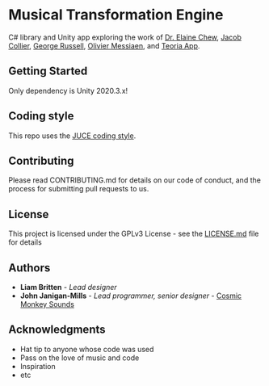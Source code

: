 # Musical Transformation Engine

C# library and Unity app exploring the work of [Dr. Elaine Chew](https://en.wikipedia.org/wiki/Spiral_array_model), [Jacob Collier](https://www.youtube.com/watch?v=aewI1F8bA8M), [George Russell](https://en.wikipedia.org/wiki/Lydian_Chromatic_Concept_of_Tonal_Organization), [Olivier Messiaen](https://en.wikipedia.org/wiki/Mode_of_limited_transposition), and [Teoria App](https://github.com/saebekassebil/teoria). 

## Getting Started

Only dependency is Unity 2020.3.x!

## Coding style

This repo uses the [JUCE coding style](https://juce.com/discover/stories/coding-standards).

## Contributing

Please read CONTRIBUTING.md for details on our code of conduct, and the process for submitting pull requests to us.

## License

This project is licensed under the GPLv3 License - see the [LICENSE.md](LICENSE.md) file for details

## Authors

* **Liam Britten** - *Lead designer*
* **John Janigan-Mills** - *Lead programmer, senior designer* - [Cosmic Monkey Sounds](https://github.com/cosmicmonkeysounds)


## Acknowledgments

* Hat tip to anyone whose code was used
* Pass on the love of music and code
* Inspiration
* etc
